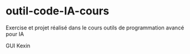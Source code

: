 # outil-code-IA-cours

Exercise et projet réalisé dans le cours outils de programmation avancé pour IA

GUI Kexin
